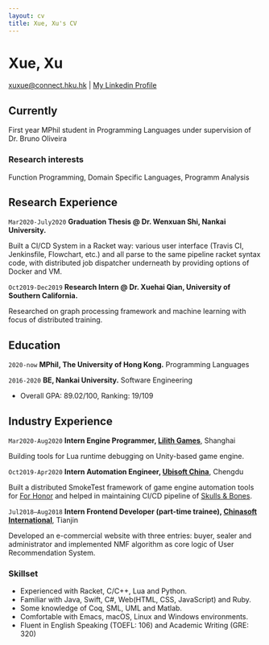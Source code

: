 ```yaml
---
layout: cv
title: Xue, Xu's CV
---
```

# Xue, Xu

<div id="webaddress">
<a href="xuxue@connect.hku.hk">xuxue@connect.hku.hk</a>
| <a href="https://www.linkedin.com/in/xu-xue/">My Linkedin Profile</a>
</div>

## Currently

First year MPhil student in Programming Languages under supervision of Dr. Bruno Oliveira

### Research interests

Function Programming, Domain Specific Languages, Programm Analysis

## Research Experience
`Mar2020-July2020`
__Graduation Thesis @ Dr. Wenxuan Shi, Nankai University.__

Built a CI/CD System in a Racket way: various user interface (Travis CI, Jenkinsfile, Flowchart, etc.) and all parse to the same pipeline racket syntax code, with distributed job dispatcher underneath by providing options of Docker and VM.

`Oct2019-Dec2019`
__Research Intern @ Dr. Xuehai Qian, University of Southern California.__

Researched on graph processing framework and machine learning with focus of distributed training.


## Education
`2020-now`
__MPhil, The University of Hong Kong.__
Programming Languages

`2016-2020`
__BE, Nankai University.__
Software Engineering

- Overall GPA: 89.02/100, Ranking: 19/109

## Industry Experience

`Mar2020-Aug2020`
__Intern Engine Programmer, [Lilith Games](https://www.lilithgames.com/en/)__, Shanghai

Building tools for Lua runtime debugging on Unity-based game engine.

`Oct2019-Apr2020`
__Intern Automation Engineer, [Ubisoft China](https://www.ubisoft.com/en-us/)__, Chengdu

Built a distributed SmokeTest framework of game engine automation tools for [For Honor](https://forhonor.ubisoft.com/game/en-us/home/) and helped in maintaining CI/CD pipeline of [Skulls & Bones](https://skullandbones.ubisoft.com/game/en-us/home/).

`Jul2018–Aug2018`
__Intern Frontend Developer (part-time trainee), [Chinasoft International](http://www.chinasofti.com/en/)__, Tianjin

Developed an e-commercial website with three entries: buyer, sealer and administrator and implemented NMF algorithm as core logic of User Recommendation System.

### Skillset

- Experienced with  Racket, C/C++, Lua and Python.
- Familiar with Java, Swift, C\#, Web(HTML, CSS, JavaScript) and Ruby.
- Some knowledge of Coq, SML, UML and Matlab.
- Comfortable with Emacs, macOS, Linux and Windows environments.
- Fluent in English Speaking (TOEFL: 106) and Academic Writing (GRE: 320)

<!-- ### Footer

Last updated: Aug 2020 -->

